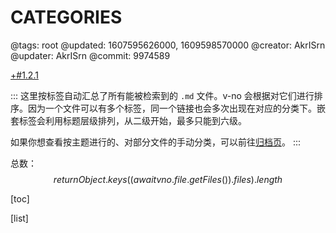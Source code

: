 # CATEGORIES

@tags: root
@updated: 1607595626000, 1609598570000
@creator: AkrISrn
@updater: AkrISrn
@commit: 9974589

[+#1.2.1](/snippets/version-when-last-update.md)

:::
这里按标签自动汇总了所有能被检索到的 `.md` 文件。v-no 会根据[](/docs/sort-list.md "#")对它们进行排序。因为一个文件可以有多个标签，同一个链接也会多次出现在对应的分类下。嵌套标签会利用标题层级排列，从二级开始，最多只能到六级。

如果你想查看按主题进行的、对部分文件的手动分类，可以前往[归档页](/archives.md "#")。
:::

总数：$$ return Object.keys((await vno.file.getFiles()).files).length $$

[toc]

[list]
